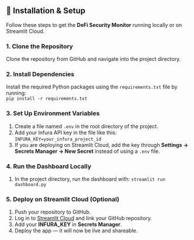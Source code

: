 ## 🚀 Installation & Setup

Follow these steps to get the **DeFi Security Monitor** running locally or on Streamlit Cloud.

### 1. Clone the Repository
Clone the repository from GitHub and navigate into the project directory.

### 2. Install Dependencies
Install the required Python packages using the `requirements.txt` file by running:  
`pip install -r requirements.txt`

### 3. Set Up Environment Variables
1. Create a file named `.env` in the root directory of the project.
2. Add your Infura API key in the file like this:  
   `INFURA_KEY=your_infura_project_id`
3. If you are deploying on Streamlit Cloud, add the key through **Settings → Secrets Manager → New Secret** instead of using a `.env` file.

### 4. Run the Dashboard Locally
1. In the project directory, run the dashboard with: `streamlit run dashboard.py`

### 5. Deploy on Streamlit Cloud (Optional)
1. Push your repository to GitHub.
2. Log in to [Streamlit Cloud](https://streamlit.io/cloud) and link your GitHub repository.
3. Add your **INFURA_KEY** in **Secrets Manager**.
4. Deploy the app — it will now be live and shareable.
